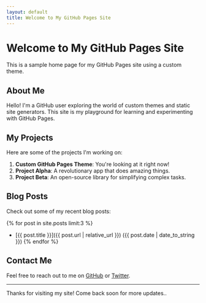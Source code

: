 ```yaml
---
layout: default
title: Welcome to My GitHub Pages Site
---
```


# Welcome to My GitHub Pages Site

This is a sample home page for my GitHub Pages site using a custom theme.

## About Me

Hello! I'm a GitHub user exploring the world of custom themes and static site generators. This site is my playground for learning and experimenting with GitHub Pages.

## My Projects

Here are some of the projects I'm working on:

1. **Custom GitHub Pages Theme**: You're looking at it right now!
2. **Project Alpha**: A revolutionary app that does amazing things.
3. **Project Beta**: An open-source library for simplifying complex tasks.

## Blog Posts

Check out some of my recent blog posts:

{% for post in site.posts limit:3 %}
- [{{ post.title }}]({{ post.url | relative_url }}) ({{ post.date | date_to_string }})
{% endfor %}

## Contact Me

Feel free to reach out to me on [GitHub](https://github.com/yourusername) or [Twitter](https://twitter.com/yourusername).

---

Thanks for visiting my site! Come back soon for more updates..
